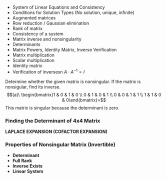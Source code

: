 
- System of Linear Equations and Consistency
- Conditions for Solution Types (No solution, unique, infinite)
- Augmented matrices
- Row reduction / Gaussian elimination
- Rank of matrix
- Consistency of a system
- Matrix inverse and nonsingularity
- Determinants
- Matrix Powers, Identity Matrix, Inverse Verification
- Matrix multiplication
- Scalar multiplication
- Identity matrix
- Verification of inversesn $A\cdot A^{-1}=I$


Determine whether the given matrix is nonsingular. If the matrix is nonsigular, find its inverse.
$$(a)\ \begin{bmatrix}1 & 0 & 1 & 0 \\ 0 & 1 & 0 & 1 \\ 0 & 0 & 1 & 1 \\ 1 & 1 & 0 & 0\end{bmatrix}=$$
This matrix is singular because the determinant is zero.

### Finding the Determinant of 4x4 Matrix
**LAPLACE EXPANSION (COFACTOR EXPANSION)**


### Properties of Nonsingular Matrix (Invertible)
- **Determinant**
- **Full Rank**
- **Inverse Exists**
- **Linear System**



